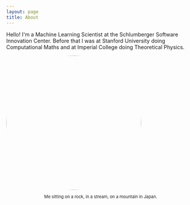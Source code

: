 ```yaml
---
layout: page
title: About
---
```



Hello! I'm a Machine Learning Scientist at the Schlumberger Software Innovation Center. Before that I was at Stanford University doing Computational Maths and at Imperial College doing Theoretical Physics.

<img src="{{ site.url }}/imgs/profile.jpg" style="align:center; margin: 0 auto; width:360px; border-radius: 50%;">
<p style="text-align: center; font-size: 80%;">Me sitting on a rock, in a stream, on a mountain in Japan.</p>
